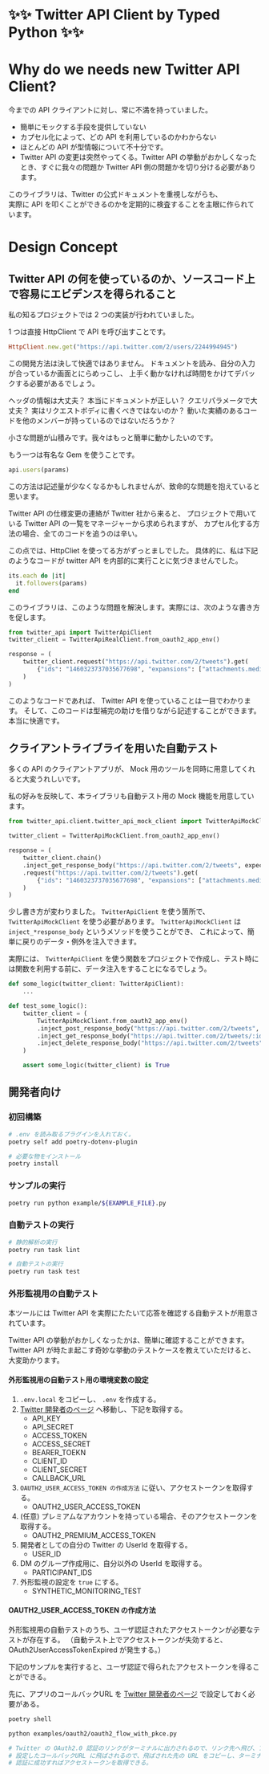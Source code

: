 # ✨✨ Twitter API Client by Typed Python ✨✨

# Why do we needs new Twitter API Client?

今までの API クライアントに対し、常に不満を持っていました。

- 簡単にモックする手段を提供していない
- カプセル化によって、どの API を利用しているのかわからない
- ほとんどの API が型情報について不十分です。
- Twitter API の変更は突然やってくる。Twitter API の挙動がおかしくなったとき、すぐに我々の問題か Twitter API 側の問題かを切り分ける必要があります。

このライブラリは、Twitter の公式ドキュメントを重視しながらも、  
実際に API を叩くことができるのかを定期的に検査することを主眼に作られています。

# Design Concept
## Twitter API の何を使っているのか、ソースコード上で容易にエビデンスを得られること

私の知るプロジェクトでは 2 つの実装が行われていました。

1 つは直接 HttpClient で API を呼び出すことです。

```ruby
HttpClient.new.get("https://api.twitter.com/2/users/2244994945")
```

この開発方法は決して快適ではありません。
ドキュメントを読み、自分の入力が合っているか画面とにらめっこし、
上手く動かなければ時間をかけてデバックする必要があるでしょう。

ヘッダの情報は大丈夫？
本当にドキュメントが正しい？
クエリパラメータで大丈夫？ 実はリクエストボディに書くべきではないのか？
動いた実績のあるコードを他のメンバーが持っているのではないだろうか？

小さな問題が山積みです。我々はもっと簡単に動かしたいのです。

もう一つは有名な Gem を使うことです。

```ruby
api.users(params)
```

この方法は記述量が少なくなるかもしれませんが、致命的な問題を抱えていると思います。

Twitter API の仕様変更の連絡が Twitter 社から来ると、
プロジェクトで用いている Twitter API の一覧をマネージャーから求められますが、
カプセル化する方法の場合、全てのコードを追うのは辛い。

この点では、HttpCliet を使ってる方がずっとましでした。
具体的に、私は下記のようなコードが twitter API を内部的に実行ことに気づきませんでした。

```ruby
its.each do |it|
  it.followers(params)
end
```

このライブラリは、このような問題を解決します。実際には、次のような書き方を促します。

```python
from twitter_api import TwitterApiClient
twitter_client = TwitterApiRealClient.from_oauth2_app_env()

response = (
    twitter_client.request("https://api.twitter.com/2/tweets").get(
        {"ids": "1460323737035677698", "expansions": ["attachments.media_keys"]}
    )
)
```

このようなコードであれば、 Twitter API を使っていることは一目でわかります。
そして、このコードは型補完の助けを借りながら記述することができます。本当に快適です。

## クライアントライブライを用いた自動テスト

多くの API のクライアントアプリが、 Mock 用のツールを同時に用意してくれると大変うれしいです。

私の好みを反映して、本ライブラリも自動テスト用の Mock 機能を用意しています。

```python
from twitter_api.client.twitter_api_mock_client import TwitterApiMockClient

twitter_client = TwitterApiMockClient.from_oauth2_app_env()

response = (
    twitter_client.chain()
    .inject_get_response_body("https://api.twitter.com/2/tweets", expected_response)
    .request("https://api.twitter.com/2/tweets").get(
        {"ids": "1460323737035677698", "expansions": ["attachments.media_keys"]}
    )
)
```

少し書き方が変わりました。 `TwitterApiClient` を使う箇所で、 `TwitterApiMockClient` を使う必要があります。
`TwitterApiMockClient` は `inject_*response_body` というメソッドを使うことができ、
これによって、簡単に戻りのデータ・例外を注入できます。

実際には、 `TwitterApiClient` を使う関数をプロジェクトで作成し、テスト時には関数を利用する前に、データ注入をすることになるでしょう。

```python
def some_logic(twitter_client: TwitterApiClient):
    ...

def test_some_logic():
    twitter_client = (
        TwitterApiMockClient.from_oauth2_app_env()
        .inject_post_response_body("https://api.twitter.com/2/tweets", post_response)
        .inject_get_response_body("https://api.twitter.com/2/tweets/:id", get_response)
        .inject_delete_response_body("https://api.twitter.com/2/tweets", delete_response)
    )

    assert some_logic(twitter_client) is True
```

## 開発者向け

### 初回構築

```sh
# .env を読み取るプラグインを入れておく。
poetry self add poetry-dotenv-plugin

# 必要な物をインストール
poetry install
```

### サンプルの実行

```sh
poetry run python example/${EXAMPLE_FILE}.py
```

### 自動テストの実行

```sh
# 静的解析の実行
poetry run task lint

# 自動テストの実行
poetry run task test
```

### 外形監視用の自動テスト

本ツールには Twitter API を実際にたたいて応答を確認する自動テストが用意されています。

Twitter API の挙動がおかしくなったかは、簡単に確認することができます。
Twitter API が時たま起こす奇妙な挙動のテストケースを教えていただけると、大変助かります。

#### 外形監視用の自動テスト用の環境変数の設定

1. `.env.local` をコピーし、 `.env` を作成する。
2. [Twitter 開発者のページ](https://developer.twitter.com/en/portal/projects-and-apps) へ移動し、下記を取得する。
    - API_KEY
    - API_SECRET
    - ACCESS_TOKEN
    - ACCESS_SECRET
    - BEARER_TOEKN
    - CLIENT_ID
    - CLIENT_SECRET
    - CALLBACK_URL 
3. `OAUTH2_USER_ACCESS_TOKEN の作成方法` に従い、アクセストークンを取得する。
    - OAUTH2_USER_ACCESS_TOKEN
4. (任意) プレミアムなアカウントを持っている場合、そのアクセストークンを取得する。
    - OAUTH2_PREMIUM_ACCESS_TOKEN
5. 開発者としての自分の Twitter の UserId を取得する。
    - USER_ID
6. DM のグループ作成用に、自分以外の UserId を取得する。
    - PARTICIPANT_IDS
7. 外形監視の設定を `true` にする。
    - SYNTHETIC_MONITORING_TEST


#### OAUTH2_USER_ACCESS_TOKEN の作成方法

外形監視用の自動テストのうち、ユーザ認証されたアクセストークンが必要なテストが存在する。
（自動テスト上でアクセストークンが失効すると、 OAuth2UserAccessTokenExpired が発生する。）

下記のサンプルを実行すると、ユーザ認証で得られたアクセストークンを得ることができる。

先に、アプリのコールバックURL を [Twitter 開発者のページ](https://developer.twitter.com/en/portal/projects-and-apps)
で設定しておく必要がある。


```sh
poetry shell

python examples/oauth2/oauth2_flow_with_pkce.py

# Twitter の OAuth2.0 認証のリンクがターミナルに出力されるので、リンク先へ飛び、アプリ認証に同意する。
# 設定したコールバックURL に飛ばされるので、飛ばされた先の URL をコピーし、ターミナルに貼り付ける。
# 認証に成功すればアクセストークンを取得できる。
```
